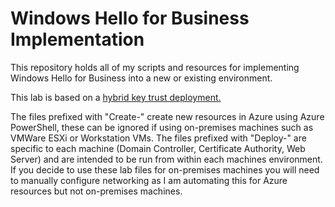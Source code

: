 # Windows Hello for Business Implementation
This repository holds all of my scripts and resources for implementing Windows Hello for Business into a new or existing environment.

This lab is based on a [hybrid key trust deployment.](https://docs.microsoft.com/en-us/windows/security/identity-protection/hello-for-business/hello-hybrid-key-trust)

The files prefixed with "Create-" create new resources in Azure using Azure PowerShell, these can be ignored if using on-premises machines such as VMWare ESXi or Workstation VMs. The files prefixed with "Deploy-" are specific to each machine (Domain Controller, Certificate Authority, Web Server) and are intended to be run from within each machines environment. If you decide to use these lab files for on-premises machines you will need to manually configure networking as I am automating this for Azure resources but not on-premises machines.
